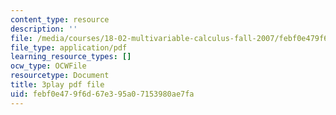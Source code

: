 ```yaml
---
content_type: resource
description: ''
file: /media/courses/18-02-multivariable-calculus-fall-2007/febf0e479f6d67e395a07153980ae7fa_dK3NEf13nPc.pdf
file_type: application/pdf
learning_resource_types: []
ocw_type: OCWFile
resourcetype: Document
title: 3play pdf file
uid: febf0e47-9f6d-67e3-95a0-7153980ae7fa
---
```

